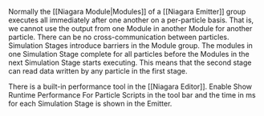 Normally the [[Niagara Module|Modules]] of a [[Niagara Emitter]] group executes all immediately after one another on a per-particle basis.
That is, we cannot use the output from one Module in another Module for another particle.
There can be no cross-communication between particles.
Simulation Stages introduce barriers in the Module group.
The modules in one Simulation Stage complete for all particles before the Modules in the next Simulation Stage starts executing.
This means that the second stage can read data written by any particle in the first stage.

There is a built-in performance tool in the [[Niagara Editor]].
Enable Show Runtime Performance For Particle Scripts in the tool bar and the time in ms for each Simulation Stage is shown in the Emitter.

